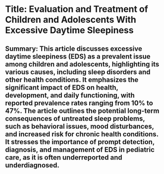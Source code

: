 # Title: Evaluation and Treatment of Children and Adolescents With Excessive Daytime Sleepiness

## Summary: This article discusses excessive daytime sleepiness (EDS) as a prevalent issue among children and adolescents, highlighting its various causes, including sleep disorders and other health conditions. It emphasizes the significant impact of EDS on health, development, and daily functioning, with reported prevalence rates ranging from 10% to 47%. The article outlines the potential long-term consequences of untreated sleep problems, such as behavioral issues, mood disturbances, and increased risk for chronic health conditions. It stresses the importance of prompt detection, diagnosis, and management of EDS in pediatric care, as it is often underreported and underdiagnosed.